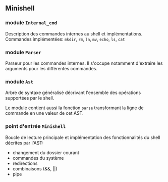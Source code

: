 ## Minishell

### module `Internal_cmd`

Description des commandes internes au shell et implémentations.
Commandes implémentées: `mkdir`, `rm`, `ln`, `mv`, `echo`, `ls`, `cat`

### module `Parser`

Parseur pour les commandes internes. Il s'occupe notamment d'extraire les arguments pour les différentes commandes.

### module `Ast`

Arbre de syntaxe généralisé décrivant l'ensemble des opérations supportées par le shell.

Le module contient aussi la fonction `parse` transformant la ligne de commande en une valeur de cet AST. 

### point d'entrée `Minishell`

Boucle de lecture principale et implémentation des fonctionnalités du shell décrites par l'AST:
- changement du dossier courant
- commandes du système
- redirections
- combinaisons (&&, ||)
- pipe

